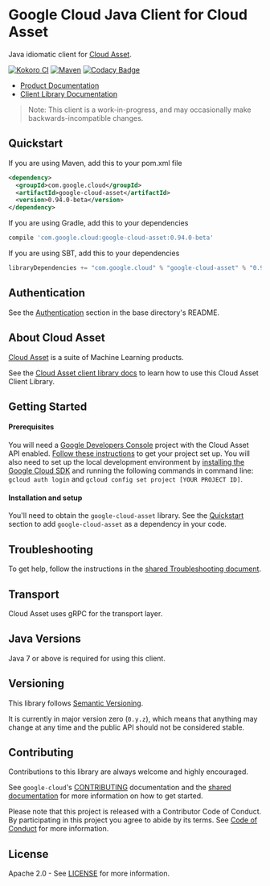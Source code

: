 Google Cloud Java Client for Cloud Asset
===================================================

Java idiomatic client for [Cloud Asset][cloud-asset].

[![Kokoro CI](http://storage.googleapis.com/cloud-devrel-public/java/badges/google-cloud-java/master.svg)](http://storage.googleapis.com/cloud-devrel-public/java/badges/google-cloud-java/master.html)
[![Maven](https://img.shields.io/maven-central/v/com.google.cloud/google-cloud-asset.svg)](https://img.shields.io/maven-central/v/com.google.cloud/google-cloud-asset.svg)
[![Codacy Badge](https://api.codacy.com/project/badge/grade/9da006ad7c3a4fe1abd142e77c003917)](https://www.codacy.com/app/mziccard/google-cloud-java)

- [Product Documentation][asset-product-docs]
- [Client Library Documentation][asset-lib-docs]

> Note: This client is a work-in-progress, and may occasionally
> make backwards-incompatible changes.

Quickstart
----------

[//]: # ({x-version-update-start:google-cloud-asset:released})
If you are using Maven, add this to your pom.xml file
```xml
<dependency>
  <groupId>com.google.cloud</groupId>
  <artifactId>google-cloud-asset</artifactId>
  <version>0.94.0-beta</version>
</dependency>
```
If you are using Gradle, add this to your dependencies
```Groovy
compile 'com.google.cloud:google-cloud-asset:0.94.0-beta'
```
If you are using SBT, add this to your dependencies
```Scala
libraryDependencies += "com.google.cloud" % "google-cloud-asset" % "0.94.0-beta"
```
[//]: # ({x-version-update-end})

Authentication
--------------

See the [Authentication](https://github.com/googleapis/google-cloud-java#authentication) section in the base directory's README.

About Cloud Asset
----------------------------

[Cloud Asset][cloud-asset] is a suite of Machine Learning products.

See the [Cloud Asset client library docs][asset-lib-docs] to learn how to use this Cloud Asset Client Library.

Getting Started
---------------
#### Prerequisites
You will need a [Google Developers Console](https://console.developers.google.com/) project with the Cloud Asset API enabled. [Follow these instructions](https://cloud.google.com/resource-manager/docs/creating-managing-projects) to get your project set up. You will also need to set up the local development environment by [installing the Google Cloud SDK](https://cloud.google.com/sdk/) and running the following commands in command line: `gcloud auth login` and `gcloud config set project [YOUR PROJECT ID]`.

#### Installation and setup
You'll need to obtain the `google-cloud-asset` library.  See the [Quickstart](#quickstart) section to add `google-cloud-asset` as a dependency in your code.

Troubleshooting
---------------

To get help, follow the instructions in the [shared Troubleshooting document](https://github.com/googleapis/google-cloud-common/blob/master/troubleshooting/readme.md#troubleshooting).

Transport
---------
Cloud Asset uses gRPC for the transport layer.

Java Versions
-------------

Java 7 or above is required for using this client.

Versioning
----------

This library follows [Semantic Versioning](http://semver.org/).

It is currently in major version zero (``0.y.z``), which means that anything may change at any time and the public API should not be considered stable.

Contributing
------------

Contributions to this library are always welcome and highly encouraged.

See `google-cloud`'s [CONTRIBUTING] documentation and the [shared documentation](https://github.com/googleapis/google-cloud-common/blob/master/contributing/readme.md#how-to-contribute-to-gcloud) for more information on how to get started.

Please note that this project is released with a Contributor Code of Conduct. By participating in this project you agree to abide by its terms. See [Code of Conduct][code-of-conduct] for more information.

License
-------

Apache 2.0 - See [LICENSE] for more information.


[CONTRIBUTING]:https://github.com/googleapis/google-cloud-java/blob/master/CONTRIBUTING.md
[code-of-conduct]:https://github.com/googleapis/google-cloud-java/blob/master/CODE_OF_CONDUCT.md#contributor-code-of-conduct
[LICENSE]: https://github.com/googleapis/google-cloud-java/blob/master/LICENSE
[cloud-platform]: https://cloud.google.com/
[cloud-asset]: https://cloud.google.com/resource-manager/docs/cloud-asset-inventory/overview
[asset-product-docs]: https://cloud.google.com/resource-manager/docs/cloud-asset-inventory/overview
[asset-lib-docs]: https://googleapis.github.io/google-cloud-java/google-cloud-clients/apidocs/index.html?com/google/cloud/asset/v1beta1/package-summary.html
